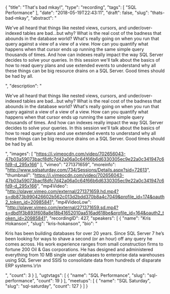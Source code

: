 {
  "title": "That's bad mkay!",
  "type": "recording",
  "tags": [
    "SQL Performance"
  ],
  "date": "2018-05-19T22:43:11",
  "draft": false,
  "slug": "thats-bad-mkay",
  "abstract": "<p>We've all heard that things like nested views, cursors, and under/over-indexed tables are bad...but why?  What is the real cost of the badness that abounds in the database world?  What's really going on when you run that query against a view of a view of a view.  How can you quantify what happens when that cursor ends up running the same simple query thousands of times.  And how can indexes really impact the way SQL Server decides to solve your queries.  In this session we'll talk about the basics of how to read query plans and use extended events to understand why all these things can be big resource drains on a SQL Server.  Good times should be had by all.</p>",
  "description": "<p>We've all heard that things like nested views, cursors, and under/over-indexed tables are bad...but why?  What is the real cost of the badness that abounds in the database world?  What's really going on when you run that query against a view of a view of a view.  How can you quantify what happens when that cursor ends up running the same simple query thousands of times.  And how can indexes really impact the way SQL Server decides to solve your queries.  In this session we'll talk about the basics of how to read query plans and use extended events to understand why all these things can be big resource drains on a SQL Server.  Good times should be had by all.</p>",
  "images": [
    "https://i.vimeocdn.com/video/702656043-47b03a59073bacf8dfc7d42a06a0c64f66b6d6330305ec9e22a0c341947c6fd9-d_295x166"
  ],
  "vimeo": "271371659",
  "moreinfo": "http://www.sqlsaturday.com/734/Sessions/Details.aspx?sid=72613",
  "thumbnail": "https://i.vimeocdn.com/video/702656043-47b03a59073bacf8dfc7d42a06a0c64f66b6d6330305ec9e22a0c341947c6fd9-d_295x166",
  "mp4Video": "http://player.vimeo.com/external/271371659.hd.mp4?s=db873b990426602b562c013d2bdd370b8a4c7049&profile_id=174&oauth2_token_id=20985841",
  "mp4VideoLow": "http://player.vimeo.com/external/271371659.sd.mp4?s=dbd1f3b893f608a8e18b41652010aa516ad618be&profile_id=164&oauth2_token_id=20985841",
  "recordingID": 427,
  "speakers": [
    {
      "name": "Kris Hokanson",
      "slug": "kris-hokanson",
      "bio": "<p>Kris has been building databases for over 20 years. Since SQL Server 7 he’s been looking for ways to shave a second (or an hour) off any query he comes across. His work experience ranges from small construction firms to fortune 200 Oil & Gas corporations.  He has designed and administered everything from 10 MB single user databases to enterprise data warehouses using SQL Server and SSIS to consolidate data from hundreds of disparate ERP systems.\r\n</p>",
      "count": 3
    }
  ],
  "ugtvtags": [
    {
      "name": "SQL Performance",
      "slug": "sql-performance",
      "count": 19
    }
  ],
  "meetups": [
    {
      "name": "SQL Saturday",
      "slug": "sql-saturday",
      "count": 127
    }
  ]
}
